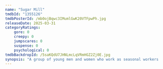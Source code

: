 ```yaml
---
name: "Sugar Mill"
tmdbId: "1355126"
tmdbPosterId: /mb0ojBqwc3IMumlGwK20VTFpwPh.jpg
releaseDate: 2025-03-31
categoryRatings:
    gore: 0
    creepy: 0
    jumpscares: 0
    suspense: 0
    psychological: 0
tmdbBackdropId: /5saKQdU7JHNLmcLqVRmHGZ2Zj0E.jpg
synopsis: "A group of young men and women who work as seasonal workers in a sugar factory face terror from the kingdom of demons where the factory is located. They must find out the cause of the demons' anger, before the terror ends their lives."
---
```

